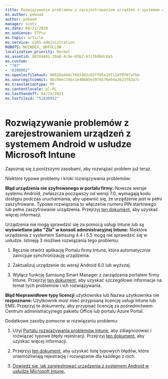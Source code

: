 ```yaml
---
title: Rozwiązywanie problemów z zarejestrowaniem urządzeń z systemem Android w usłudze Microsoft Intune
ms.author: pebaum
author: pebaum
manager: scotv
ms.date: 04/21/2020
ms.audience: ITPro
ms.topic: article
ms.service: o365-administration
ROBOTS: NOINDEX, NOFOLLOW
localization_priority: Normal
ms.assetid: d0269461-20a8-4c9e-83b2-8fcf608dc0a5
ms.custom:
- "787"
- "6200002"
ms.openlocfilehash: 08620a44dcf693482c65ff05e19f11870f67afbe
ms.sourcegitcommit: 8bc60ec34bc1e40685e3976576e04a2623f63a7c
ms.translationtype: MT
ms.contentlocale: pl-PL
ms.lasthandoff: 04/15/2021
ms.locfileid: "51830952"
---
```

# <a name="troubleshoot-issues-with-enrolling-android-devices-in-microsoft-intune"></a>Rozwiązywanie problemów z zarejestrowaniem urządzeń z systemem Android w usłudze Microsoft Intune

Zapoznaj się z poniższymi zasobami, aby rozwiązać problem już teraz.
  
Niektóre typowe problemy i kroki rozwiązywania problemów:
  
 **Błąd urządzenia nie szyfrowanego w portalu firmy:** Nowsze wersje systemu Android, zwłaszcza począwszy od wersji 7.0, wymagają kodu dostępu podczas uruchamiania, aby upewnić się, że urządzenie jest w pełni zaszyfrowane. Typowe rozwiązania to włączenie numeru PIN startowego lub pełne zaszyfrowanie urządzenia. Przejrzyj [ten dokument,](https://docs.microsoft.com/intune-user-help/your-device-appears-encrypted-but-cp-says-otherwise-android) aby uzyskać więcej informacji.
  
 Urządzenia nie mogą sprawdzić się za pomocą usługi Intune lub są **wyświetlane jako "Zła" w konsoli administracyjnej Intune:** Niektóre urządzenia z systemem Samsung 4.4 i 5.5 mogą nie sprawdzić się w usłudze. Istnieją 3 możliwe rozwiązania tego problemu:
  
1. Ręcznie otwórz aplikację Portalu firmy Intune, która automatycznie zainicjuje synchronizację urządzenia.

2. Zaktualizuj urządzenie do wersji Android 6.0 lub wyższej.

3. Wyłącz funkcję Samsung Smart Manager z zarządzania portalem firmy Intune. Przejrzyj [ten dokument,](https://docs.microsoft.com/troubleshoot/mem/intune/troubleshoot-device-enrollment-in-intune#devices-fail-to-check-in-with-the-intune-service-and-display-as-unhealthy-in-the-intune-admin-console) aby uzyskać szczegółowe informacje na temat tych problemów i ich rozwiązywania.

 **Błąd Nieprawidłowe typy licencji** użytkownika lub Nazwa użytkownika nie **rozpoznano:** Użytkownik musi mieć przypisaną licencję usługi Intune lub EMS. Przejrzyj te dokumenty, aby przypisać licencję za pośrednictwem: Centrum administracyjnego pakietu Office lub portalu Azure Portal.
  
Dodatkowe zasoby pomocne w rozwiązaniu problemu:
  
1. Użyj [Portalu rozwiązywania problemów Intune,](https://devicemanagement.microsoft.com/#blade/Microsoft_Intune_DeviceSettings/TroubleshootBlade) aby zdiagnozować i rozwiązać typowe błędy rejestracji. Przejrzyj [ten dokument,](https://docs.microsoft.com/intune/help-desk-operators) aby uzyskać więcej informacji.

2. Przejrzyj [ten dokument,](https://docs.microsoft.com/troubleshoot/mem/intune/troubleshoot-device-enrollment-in-intune) aby uzyskać listę typowych błędów, które uniemożliwiają rejestrację i rozwiązanie dla każdego z nich.

3. [Dowiedz się, jak zarejestrować urządzenia z systemem Android w usłudze Microsoft Intune.](https://docs.microsoft.com/intune/android-enroll)
